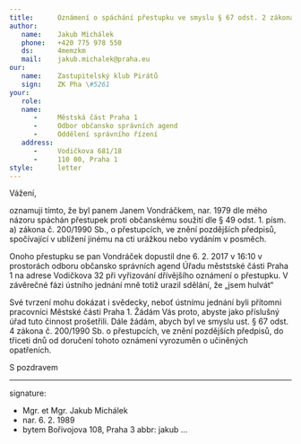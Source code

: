```yaml
---
title:      Oznámení o spáchání přestupku ve smyslu § 67 odst. 2 zákona č. 200/1990 Sb., o přestupcích 
author:
   name:    Jakub Michálek
   phone:   +420 775 978 550
   ds:      4memzkm
   mail:    jakub.michalek@praha.eu
our:
   name:    Zastupitelský klub Pirátů
   sign:    ZK Pha \#5261
your:
   role:    
   name:    
      -     Městská část Praha 1
      -     Odbor občansko správních agend
      -     Oddělení správního řízení
   address:
      -     Vodičkova 681/18
      -     110 00, Praha 1
style:      letter
---
```


Vážení,

oznamuji tímto, že byl panem Janem Vondráčkem, nar. 1979 dle mého názoru spáchán přestupek proti občanskému soužití dle § 49 odst. 1. písm. a) zákona č. 200/1990 Sb., o přestupcích, ve znění pozdějších předpisů, spočívající v ublížení jinému na cti urážkou nebo vydáním v posměch. 

Onoho přestupku se pan Vondráček dopustil dne 6. 2. 2017 v 16:10 v prostorách odboru občansko správních agend Úřadu měststské části Praha 1 na adrese Vodičkova 32 při vyřizování dřívějšího oznámení o přestupku. V závěrečné fázi ústního jednání mně totiž urazil sdělání, že „jsem hulvát“

Své tvrzení mohu dokázat i svědecky, neboť ústnímu jednání byli přítomni pracovníci Městské části Praha 1. Žádám Vás proto, abyste jako příslušný úřad tuto činnost prošetřili. Dále žádám, abych byl ve smyslu ust. § 67 odst. 4 zákona č. 200/1990 Sb. o přestupcích, ve znění pozdějších předpisů, do třiceti dnů od doručení tohoto oznámení vyrozuměn o učiněných opatřeních. 

S pozdravem

---
signature: 
  - Mgr. et Mgr. Jakub Michálek
  - nar. 6. 2. 1989
  - bytem Bořivojova 108, Praha 3
abbr:       jakub
...
